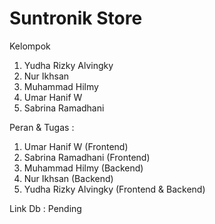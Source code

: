 # Suntronik Store

Kelompok
1. Yudha Rizky Alvingky
2. Nur Ikhsan
3. Muhammad Hilmy
4. Umar Hanif W
5. Sabrina Ramadhani

Peran & Tugas :
1. Umar Hanif W (Frontend)
2. Sabrina Ramadhani (Frontend)
3. Muhammad Hilmy (Backend)
4. Nur Ikhsan (Backend)
5. Yudha Rizky Alvingky (Frontend & Backend)


Link Db :
Pending
